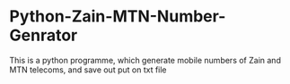 # Python-Zain-MTN-Number-Genrator
This is a python programme, which generate mobile numbers of Zain and MTN telecoms, and save out put on txt file
